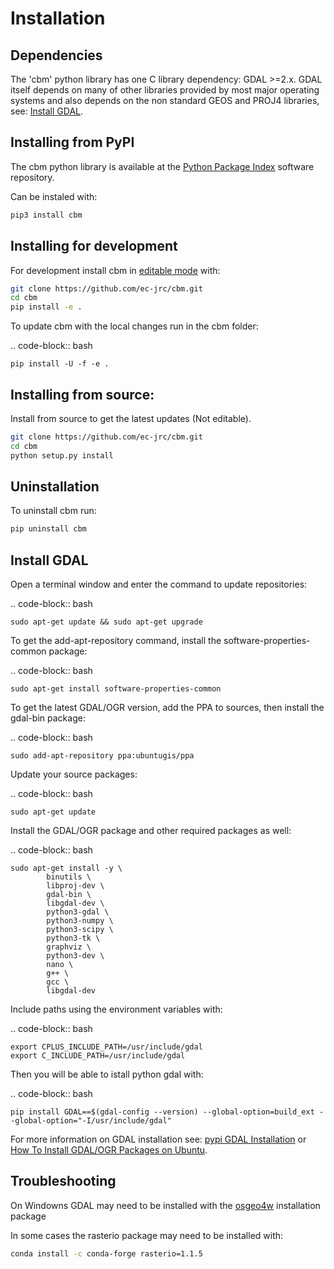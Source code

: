# Installation

## Dependencies

The 'cbm' python library has one C library dependency: GDAL >=2.x. GDAL itself depends on many of other libraries provided by most major operating systems and also depends on the non standard GEOS and PROJ4 libraries, see: [Install GDAL](https://jrc-cbm.readthedocs.io/en/latest/cbm_install.html#install-gdal).


## Installing from PyPI

The cbm python library is available at the [Python Package Index](https://pypi.org/project/cbm) software repository.

Can be instaled with:

```bash
pip3 install cbm
```

## Installing for development

For development install cbm in [editable mode](https://pip.pypa.io/en/stable/reference/pip_install/#cmdoption-e) with:

```bash
git clone https://github.com/ec-jrc/cbm.git
cd cbm
pip install -e .
```

To update cbm with the local changes run in the cbm folder:

.. code-block:: bash

    pip install -U -f -e .


## Installing from source:

Install from source to get the latest updates (Not editable).

```bash
git clone https://github.com/ec-jrc/cbm.git
cd cbm
python setup.py install
```

## Uninstallation

To uninstall cbm run:

```bash
pip uninstall cbm
```


## Install GDAL

Open a terminal window and enter the command to update repositories:

.. code-block:: bash

    sudo apt-get update && sudo apt-get upgrade


To get the add-apt-repository command, install the software-properties-common package:

.. code-block:: bash

    sudo apt-get install software-properties-common


To get the latest GDAL/OGR version, add the PPA to sources, then install the gdal-bin package:

.. code-block:: bash

    sudo add-apt-repository ppa:ubuntugis/ppa


Update your source packages:

.. code-block:: bash

    sudo apt-get update

Install the GDAL/OGR package and other required packages as well:

.. code-block:: bash

    sudo apt-get install -y \
            binutils \
            libproj-dev \
            gdal-bin \
            libgdal-dev \
            python3-gdal \
            python3-numpy \
            python3-scipy \
            python3-tk \
            graphviz \
            python3-dev \
            nano \
            g++ \
            gcc \
            libgdal-dev


Include paths using the environment variables with:

.. code-block:: bash

    export CPLUS_INCLUDE_PATH=/usr/include/gdal
    export C_INCLUDE_PATH=/usr/include/gdal


Then you will be able to istall python gdal with:

.. code-block:: bash

    pip install GDAL==$(gdal-config --version) --global-option=build_ext --global-option="-I/usr/include/gdal"

<!-- $ -->
For more information on GDAL installation see:
[pypi GDAL Installation](https://pypi.org/project/GDAL)
or [How To Install GDAL/OGR Packages on Ubuntu](https://mothergeo-py.readthedocs.io/en/latest/development/how-to/gdal-ubuntu-pkg.html).


## Troubleshooting

On Windowns GDAL may need to be installed with the [osgeo4w](https://trac.osgeo.org/osgeo4w/) installation package

In some cases the rasterio package may need to be installed with:
```bash
conda install -c conda-forge rasterio=1.1.5
```

